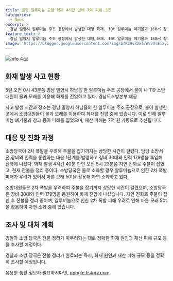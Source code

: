 ```yaml
---
title: 밀양 알루미늄 공장 화재 4시간 만에 7억 피해 초진
categories:
  - News
excerpt: >
  경남 밀양시 알루미늄 주조 공장에서 발생한 대형 화재. 10t 알루미늄 폐기물과 160㎡ 창고가 소실되고, 약 7억 원의 재산 피해 발생. 다행히 인명피해는 없었으며, 2차 폭발 우려로 소방 당국이 수습에 어려움을 겪었으나, 약 4시간 40분 후에 주불이 잡혀 현재는 정리 중. 화재 원인과 피해 규모 등에 대한 조사가 이루어질 예정.
feature_text: >
  경남 밀양시 알루미늄 주조 공장에서 발생한 대형 화재. 10t 알루미늄 폐기물과 160㎡ 창고가 소실되고, 약 7억 원의 재산 피해 발생. 다행히 인명피해는 없었으며, 2차 폭발 우려로 소방 당국이 수습에 어려움을 겪었으나, 약 4시간 40분 후에 주불이 잡혀 현재는 정리 중. 화재 원인과 피해 규모 등에 대한 조사가 이루어질 예정.
image: 'https://blogger.googleusercontent.com/img/b/R29vZ2xl/AVvXsEixyZcFfHzMRdzZMjFBmAUKJYCLCGyLL1o632UiGVXcaFdKo_bkvkuCioo0uUKlGfBVcT3P84aROyZIXSBEx3Aw5nCQ3pTgDom1WDC4m8eifvWiAmWEEVb4x6G_l8C0QH225ldMjyaFvpxGEBGNO37VmDTDMHGhJPq73UglMfDca1-0aw/s1600/blogspot.png'
---
```


<p><img src="https://blogger.googleusercontent.com/img/b/R29vZ2xl/AVvXsEixyZcFfHzMRdzZMjFBmAUKJYCLCGyLL1o632UiGVXcaFdKo_bkvkuCioo0uUKlGfBVcT3P84aROyZIXSBEx3Aw5nCQ3pTgDom1WDC4m8eifvWiAmWEEVb4x6G_l8C0QH225ldMjyaFvpxGEBGNO37VmDTDMHGhJPq73UglMfDca1-0aw/s1600/blogspot.png" alt="info 속보" /></p>

<h2 data-ke-size="size26">화재 발생 사고 현황</h2>

<p data-ke-size="size16">5일 오전 0시 43분쯤 경남 밀양시 하남읍 한 알루미늄 주조 공장에서 불이 나 119 소방대원이 물과 모래를 이용해 화재를 진압하고 있다. 경남도소방본부 제공</p>

<p>사고 발생 시간과 장소는 경남 밀양시 하남읍의 한 알루미늄 주조 공장으로, 불이 발생한 곳에서 소방대원들이 물과 모래를 이용하여 화재를 진압 중에 있습니다. 이로 인해 알루미늄 폐기물과 창고 등이 피해를 입었으며, 재산 피해는 7억 원 가량으로 추산됩니다.</p>

<h2 data-ke-size="size26">대응 및 진화 과정</h2>

<p data-ke-size="size16">소방당국이 2차 폭발을 우려해 주불을 잡기까지는 상당한 시간이 걸렸다. 담당 소방서 전 장비와 인력을 동원하는 대응 1단계를 발령하고 장비 30대와 인력 179명을 투입해 진화에 나섰다. 화재 발생 4시간 40분 만인 오전 5시 23분쯤 자연 진화로 주불이 잡혔고, 현재 잔불을 정리 중이다. 소방당국은 물로 소화할 경우 알루미늄으로 인한 2차 폭발 피해가 우려가 있어서 마른 모래 50t을 활용해 자연 소화하고 있다.</p>

<p>소방대원들은 2차 폭발을 우려하여 주불을 잡기까지 상당한 시간이 걸렸으며, 소방당국은 장비 30대와 인력 179명을 동원하여 화재 진압에 나섰습니다. 자연 진화로 주불이 잡힌 후 잔불을 정리 중이며, 알루미늄으로 인한 2차 폭발 피해 우려로 인해 마른 모래 50t을 활용하여 자연 소화 중에 있습니다.</p>

<h2 data-ke-size="size26">조사 및 대처 계획</h2>

<p data-ke-size="size16">경찰과 소방 당국은 잔불 정리가 마무리되는 대로 정확한 화재 원인과 재산 피해 규모 등을 조사할 예정이다.</p>

<p>경찰과 소방 당국은 잔불 정리가 완료되는 즉시, 화재 원인과 재산 피해 규모 등을 정확히 조사할 예정입니다.</p>
유용한 생활 정보가 필요하시다면, <a href="https://qoogle.tistory.com" rel="dofollow">qoogle.tistory.com</a>


